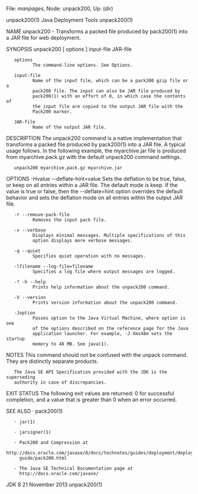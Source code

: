 File: *manpages*,  Node: unpack200,  Up: (dir)

unpack200(1)                 Java Deployment Tools                unpack200(1)



NAME
       unpack200 - Transforms a packed file produced by pack200(1) into a JAR
       file for web deployment.

SYNOPSIS
       unpack200 [ options ] input-file JAR-file


       options
              The command-line options. See Options.

       input-file
              Name of the input file, which can be a pack200 gzip file or a
              pack200 file. The input can also be JAR file produced by
              pack200(1) with an effort of 0, in which case the contents of
              the input file are copied to the output JAR file with the
              Pack200 marker.

       JAR-file
              Name of the output JAR file.

DESCRIPTION
       The unpack200 command is a native implementation that transforms a
       packed file produced by pack200(1) into a JAR file. A typical usage
       follows. In the following example, the myarchive.jar file is produced
       from myarchive.pack.gz with the default unpack200 command settings.

       unpack200 myarchive.pack.gz myarchive.jar


OPTIONS
       -Hvalue --deflate-hint=value
              Sets the deflation to be true, false, or keep on all entries
              within a JAR file. The default mode is keep. If the value is
              true or false, then the --deflate=hint option overrides the
              default behavior and sets the deflation mode on all entries
              within the output JAR file.

       -r --remove-pack-file
              Removes the input pack file.

       -v --verbose
              Displays minimal messages. Multiple specifications of this
              option displays more verbose messages.

       -q --quiet
              Specifies quiet operation with no messages.

       -lfilename --log-file=filename
              Specifies a log file where output messages are logged.

       -? -h --help
              Prints help information about the unpack200 command.

       -V --version
              Prints version information about the unpack200 command.

       -Joption
              Passes option to the Java Virtual Machine, where option is one
              of the options described on the reference page for the Java
              application launcher. For example, -J-Xms48m sets the startup
              memory to 48 MB. See java(1).

NOTES
       This command should not be confused with the unpack command. They are
       distinctly separate products.

       The Java SE API Specification provided with the JDK is the superseding
       authority in case of discrepancies.

EXIT STATUS
       The following exit values are returned: 0 for successful completion,
       and a value that is greater than 0 when an error occurred.

SEE ALSO
       · pack200(1)

       · jar(1)

       · jarsigner(1)

       · Pack200 and Compression at
         http://docs.oracle.com/javase/8/docs/technotes/guides/deployment/deployment-
         guide/pack200.html

       · The Java SE Technical Documentation page at
         http://docs.oracle.com/javase/



JDK 8                          21 November 2013                   unpack200(1)
